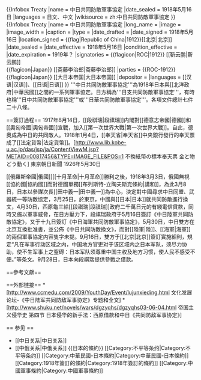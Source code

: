 {{Infobox Treaty
|name = 中日共同防敵軍事協定
|date_sealed         = 1918年5月16日
|languages  = 日文、中文
|wikisource = zh:中日共同防敵軍事協定
}}
{{Infobox Treaty
|name                = 中日共同防敵軍事協定
|long_name           = 
|image               =
|image_width         =
|caption             =
|type                =
|date_drafted        = 
|date_signed         = 1918年5月16日
|location_signed     = {{flag|Republic of China|1912}}[[北京|北京]]
|date_sealed         = 
|date_effective      = 1918年5月16日
|condition_effective = 
|date_expiration     = 1919年？
|signatories         = {{flagicon|ROC|1912}} [[靳云鹏|靳云鹏]]<br>{{flagicon|Japan}} [[斋藤李治郎|斋藤李治郎]]
|parties             = {{ROC-1912}}<br>{{flagicon|Japan}} [[大日本帝国|大日本帝国]]
|depositor           = 
|languages           = [[汉语|汉语]]、[[日语|日语]]
}}
'''中日共同防敵軍事協定'''為1918年日本與[[北洋政府|中華民國]]之間的一系列軍事協定。日方稱為'''日支共同防敵軍事協定'''，有時也稱'''日中共同防敵軍事協定'''或'''日華共同防敵軍事協定'''。各項文件總計七件二十八條。

==簽訂過程==
1917年8月14日，[[段祺瑞|段祺瑞]]内閣對[[德意志帝國|德國]]和[[奧匈帝國|奧匈帝國]]宣戰，加入[[第一次世界大戰|第一次世界大戰]]。自此，德奧成為中日的共同敵人。1918年1月4日，[[奉天省|奉天省]]中央銀行發行的奉天票成了[[法定貨幣|法定貨幣]]。<ref>[http://www.lib.kobe-u.ac.jp/das/jsp/ja/ContentViewM.jsp?METAID=00817456&TYPE=IMAGE_FILE&POS=1 不換紙幣の標本奉天票 金と物どう動く] 東京朝日新聞 1926年5月30日</ref>

[[俄羅斯帝國|俄國]][[十月革命|十月革命]]勝利之後，1918年3月3日，俄國無視[[協約國|協約國]]而對德國單獨[[布列斯特-立陶夫斯克條約|講和]]，為此3月8日，日本以參謀次長[[田中義一|田中義一]]為中心，決定對中國尋求中日同盟、武器統一等防敵協定，3月25日，於東京，中國與[[日本|日本]]就共同防敵進行換文，4月30日，西原龜三給[[段祺瑞|段祺瑞]]政府二千萬日元的有綫電信貸款，同時又施以軍事威脅，在日方壓力下，段祺瑞政府于5月16日簽訂《中日陸軍共同防敵協定》，又于十九日簽訂《中日海軍共同防敵軍事協定》，5月30日，中日雙方在北京互換批准書，並公佈《中日共同防敵換文》，而對[[陸軍|陸]]、[[海軍|海軍]]的兩個軍事協定内容隻字未提。9月16日，雙方于[[北京|北京]]簽訂實施細則，規定“凡在军事行动区域之内，中国地方官吏对于该区域内之日本军队，须尽力协助，使不生军事上之窒碍：日本军队须尊重中国主权及地方习惯，使人民不感受不便。”等条文。<!--出處及參考文獻逐漸補齊-->9月28日，日本向段祺瑞提供參戰之借款。

==參考文獻==
<div class="references-small">
<references group="參"/>
</div>
<references />

==外部链接==
*[http://www.ccmedu.com/2009/YouthDay/Event/lujunxieding.html 文化发展论坛-《中日陆军共同防敌军事协定》专题和全文]
*[http://www.shuku.net/novels/wars/dgzyqhs/dgzyqhs03-06-04.html 帝国主义侵华史 第四节  日本侵华的新手法：西原借款和中日《共同防敌军事协定》]

== 参见 ==
* [[中日关系|中日关系]]
* [[中俄关系|中俄关系]]
{{日本的條約}}
[[Category:不平等条约|Category:不平等条约]]
[[Category:中華民國-日本條約|Category:中華民國-日本條約]]
[[Category:1918年簽訂的條約|Category:1918年簽訂的條約]]
[[Category:中國軍事條約|Category:中國軍事條約]]